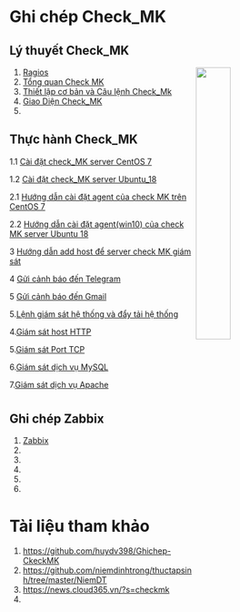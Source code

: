 # <h1>**Ghi chép Check_MK**</h1>

<h2>Lý thuyết Check_MK</h2>

<img src= https://i.imgur.com/8UzUbok.png align=right width=35%>

1. [Ragios](Check_MK/docs/Ragios.md)
2. [Tổng quan Check MK](Check_MK/docs/CheckMK.md)
3. [Thiết lập cơ bản và Câu lệnh Check_Mk](Check_MK/docs/Thiet_lap_Check_MK_Và_Cau_lenh_OMD.md)
4. [Giao Diện Check_MK](Check_MK/docs/Giao_dien_check_MK.md)
5. 



<h2>Thực hành Check_MK</h2>

1.1 [Cài đặt check_MK server CentOS 7](Check_MK/docs/Set_up_check_MK_C7.md)

1.2 [Cài đặt check_MK server Ubuntu_18](Check_MK/docs/Set_UP_check_Mk_U18.md)

2.1 [Hướng dẫn cài đặt agent của check MK trên CentOS 7](Check_MK/docs/Set_up_agent_checkmk_C7.md)

2.2 [Hướng dẫn cài đặt agent(win10) của check MK server Ubuntu 18](Check_MK/docs/Set_up_agent_checkmk_U18.md)

3 [Hướng dẫn add host để server check MK giám sát ](Check_MK/docs/add_host_CheckMk_C7.md)

4 [Gửi cảnh báo đến Telegram](/Check_MK/docs/Send_telegram.md)

5 [Gửi cảnh báo đến Gmail](Check_MK/docs/send_gmail.md)

5.[Lệnh giám sát hệ thống và đẩy tải hệ thống](/Check_MK/docs/command_monitor_system_thong_bao_day.md)

4.[Giám sát host HTTP](Check_MK/docs/Giam_sat_host_HTTP.md)

5.[Giám sát Port TCP](Check_MK/docs/Giám_sát_Port_TCP.md)

6.[Giám sát dịch vụ MySQL](Check_Mk/docs/Giám_sát_dịch_vụ_MySQL.md)

7.[Giám sát dịch vụ Apache](Check_MK/docs/Giám_sát_dịch_vụ_Apache.md)


# <h2>**Ghi chép Zabbix**</h2>

1.  [Zabbix](Zabbix/docs/Zabbix.md)
2.  
3. 
4.
5. 
6. 

# Tài liệu tham khảo 

   1. https://github.com/huydv398/Ghichep-CkeckMK
   2. https://github.com/niemdinhtrong/thuctapsinh/tree/master/NiemDT
   3. https://news.cloud365.vn/?s=checkmk
   4. 